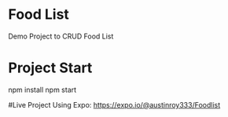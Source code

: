 # Food List
Demo Project to CRUD Food List

# Project Start
npm install
npm start

#Live Project Using Expo:
 https://expo.io/@austinroy333/Foodlist
